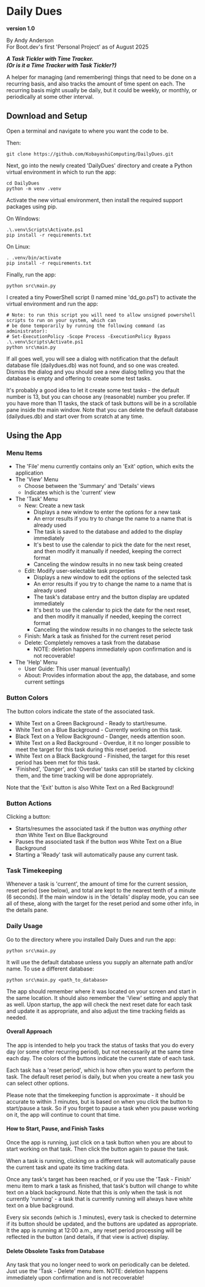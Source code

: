 # Daily Dues
**version 1.0**

By Andy Anderson  
For Boot.dev's first 'Personal Project' as of August 2025  

***A Task Tickler with Time Tracker.***  
***(Or is it a Time Tracker with Task Tickler?)***

A helper for managing (and remembering) things that need to be done on a recurring basis, and also tracks the amount of time spent on each. The recurring basis might usually be daily, but it could be weekly, or monthly, or periodically at some other interval.

## Download and Setup
Open a terminal and navigate to where you want the code to be. 

Then:
```
git clone https://github.com/KobayashiComputing/DailyDues.git
```
Next, go into the newly created 'DailyDues' directory and create a Python virtual environment in which to run the app:
```
cd DailyDues
python -m venv .venv
```
Activate the new virtual environment, then install the required support packages using pip. 

On Windows:
```
.\.venv\Scripts\Activate.ps1
pip install -r requirements.txt
```
On Linux:
```
. .venv/bin/activate
pip install -r requirements.txt
```

Finally, run the app:
```
python src\main.py
```

I created a tiny PowerShell script (I named mine 'dd_go.ps1') to activate the virtual environment and run the app:
```
# Note: to run this script you will need to allow unsigned powershell scripts to run on your system, which can 
# be done temporarily by running the following command (as administrator):
# Set-ExecutionPolicy -Scope Process -ExecutionPolicy Bypass
.\.venv\Scripts\Activate.ps1
python src\main.py
```

If all goes well, you will see a dialog with notification that the default database file (dailydues.db) was not found, and so one was created. Dismiss the dialog and you should see a new dialog telling you that the database is empty and offering to create some test tasks. 

It's probably a good idea to let it create some test tasks - the default number is 13, but you can choose any (reasonable) number you prefer. If you have more than 11 tasks, the stack of task buttons will be in a scrollable pane inside the main window. Note that you can delete the default database (dailydues.db) and start over from scratch at any time.

## Using the App
### Menu Items
- The 'File' menu currently contains only an 'Exit' option, which exits the application
- The 'View' Menu
    - Choose between the 'Summary' and 'Details' views
    - Indicates which is the 'current' view
- The 'Task' Menu
    - New: Create a new task
        - Displays a new window to enter the options for a new task
        - An error results if you try to change the name to a name that is already used
        - The task is saved to the database and added to the display immediately
        - It's best to use the calendar to pick the date for the next reset, and then modify it manually if needed, keeping the correct format
        - Canceling the window results in no new task being created
    - Edit: Modify user-selectable task properties
        - Displays a new window to edit the options of the selected task
        - An error results if you try to change the name to a name that is already used
        - The task's database entry and the button display are updated immediately
        - It's best to use the calendar to pick the date for the next reset, and then modify it manually if needed, keeping the correct format
        - Canceling the window results in no changes to the selecte task
    - Finish: Mark a task as finished for the current reset period
    - Delete: Completely removes a task from the database
        - NOTE: deletion happens immediately upon confirmation and is not recoverable!
- The 'Help' Menu
    - User Guide: This user manual (eventually)
    - About: Provides information about the app, the database, and some current settings 

### Button Colors
The button colors indicate the state of the associated task. 
- White Text on a Green Background - Ready to start/resume.
- White Text on a Blue Background - Currently working on this task.
- Black Text on a Yellow Background - Danger, needs attention soon.
- White Text on a Red Background - Overdue, it it no longer possible to meet the target for this task during this reset period.
- White Text on a Black Background - Finished, the target for this reset period has been met for this task.
- 'Finished', 'Danger', and 'Overdue' tasks can still be started by clicking them, and the time tracking will be done appropriately.

Note that the 'Exit' button is also White Text on a Red Background!

### Button Actions
Clicking a button:
- Starts/resumes the associated task if the button was *anything other than* White Text on Blue Background
- Pauses the associated task if the button *was* White Text on a Blue Background
- Starting a 'Ready' task will automatically pause any current task. 

### Task Timekeeping
Whenever a task is 'current', the amount of time for the current session, reset period (see below), and total are kept to the nearest tenth of a minute (6 seconds). If the main window is in the 'details' display mode, you can see all of these, along with the target for the reset period and some other info, in the details pane. 

### Daily Usage
Go to the directory where you installed Daily Dues and run the app:
```
python src\main.py
```
It will use the default database unless you supply an alternate path and/or name. To use a different database:
```
python src\main.py <path_to_database>
```
The app should remember where it was located on your screen and start in the same location. It should also remember the 'View' setting and apply that as well. Upon startup, the app will check the next reset date for each task and update it as appropriate, and also adjust the time tracking fields as needed.

#### Overall Approach
The app is intended to help you track the status of tasks that you do every day (or some other recurring period), but not necessarily at the same time each day. The colors of the buttons indicate the current state of each task. 

Each task has a 'reset period', which is how often you want to perform the task. The default reset period is daily, but when you create a new task you can select other options. 

Please note that the timekeeping function is approximate - it should be accurate to within .1 minutes, but is based on when you click the button to start/pause a task. So if you forget to pause a task when you pause working on it, the app will continue to count that time. 

#### How to Start, Pause, and Finish Tasks
Once the app is running, just click on a task button when you are about to start working on that task. Then click the button again to pause the task.

When a task is running, clicking on a different task will automatically pause the current task and upate its time tracking data. 

Once any task's target has been reached, or if you use the 'Task - Finish' menu item to mark a task as finished, that task's button will change to white text on a black background. Note that this is only when the task is not currently 'running' - a task that is currently running will always have white text on a blue background.

Every six seconds (which is .1 minutes), every task is checked to determine if its button should be updated, and the buttons are updated as appropriate. It the app is running at 12:00 a.m., any reset period processing will be reflected in the button (and details, if that view is active) display.

#### Delete Obsolete Tasks from Database
Any task that you no longer need to work on periodically can be deleted. Just use the 'Task - Delete' menu item. NOTE: deletion happens immediately upon confirmation and is not recoverable!
